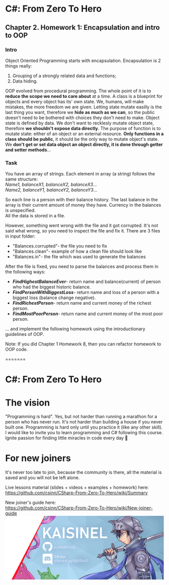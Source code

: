 # C#: From Zero To Hero  
## Chapter 2. Homework 1: Encapsulation and intro to OOP  
### Intro
Object Oriented Programming starts with encapsulation. 
Encapsulation is 2 things really: 
1) Grouping of a strongly related data and functions;
2) Data hiding.  

OOP evolved from procedural programming. The whole point of it is to **reduce the scope we need to care about** at a time.
A class is a blueprint for objects and every object has its' own state.
We, humans, will make mistakes, the more freedom we are given.
Letting state mutate easilly is the last thing you want, therefore we **hide as much as we can**, 
so the public doesn't need to be bothered with choices they don't need to make.
Object state is defined by data. We don't want to recklesly mutate object state, therefore **we shouldn't expose data directly**.
The purpose of function is to mutate state: either of an object or an external resource.
**Only functions in a class should be public**, it should be the only way to mutate object's state. 
We **don't get or set data object an object directly, it is done through getter and setter methods**... 

### Task
You have an array of strings. Each element in array (a string) follows the same structure:  
*Name1, balanceX1, balanceX2, balanceX3*...  
*Name2, balanceY1, balanceY2, balanceY3*...  

So each line is a person with their balance history. The last balance in the array is their current amount of money they have. Currency in the balances is unspecified.  
All the data is stored in a file.  

However, something went wrong with the file and it got corrupted. It's not said what wrong, so you need to inspect the file and fix it.
There are 3 files in input folder:
- "Balances.corrupted"- the file you need to fix  
- "Balances.clean"- example of how a clean file should look like  
- "Balances.in"- the file which was used to generate the balances  

After the file is fixed, you need to parse the balances and process them in the following ways:  
- ***FindHighestBalanceEver***- return name and balance(current) of person who had the biggest historic balance.  
- ***FindPersonWithBiggestLoss***- return name and loss of a person with a biggest loss (balance change negative).  
- ***FindRichestPerson***- return name and current money of the richest person.  
- ***FindMostPoorPerson***- return name and current money of the most poor person.  

... and implement the following homework using the introductionary guidelines of OOP.

Note: If you did Chapter 1 Homework 8, then you can refactor homework to OOP code.  

 

 

=======
# C#: From Zero To Hero 
# The vision
"Programming is hard". Yes, but not harder than running a marathon for a person who has never run. It's not harder than 
building a house if you never built one. Programming is hard only until you practice it (like any other skill). 
I would like to invite you to learn programming and C# following this course. 
Ignite passion for finding little miracles in code every day 🙂

# For new joiners
It's never too late to join, because the community is there, all the material is saved
and you will not be left alone.

Live lessons material (slides + videos + examples + homework) here:  
https://github.com/csinn/CSharp-From-Zero-To-Hero/wiki/Summary

New joiner's guide here:  
https://github.com/csinn/CSharp-From-Zero-To-Hero/wiki/New-joiner-guide  
![Boot Camp Banner](Res/kaisi_banner.png)
